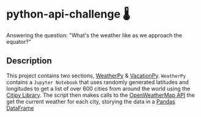 # python-api-challenge 🌡️
Answering the question: "What's the weather like as we approach the equator?"

## Description
This project contains two sections, [WeatherPy](WeatherPy) & [VacationPy](VacationPy). `WeatherPy` contains a `Jupyter Notebook` that uses randomly generated latitudes and longitudes to  get a list of over 600 cities from around the world using the [Citipy Library](https://github.com/wingchen/citipy). The script then makes calls to the [OpenWeatherMap API](https://openweathermap.org/api) the get the current weather for each city, storying the data in a [Pandas](https://pandas.pydata.org/) [DataFrame](https://pandas.pydata.org/docs/reference/api/pandas.DataFrame.html) 
